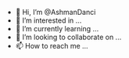 - 👋 Hi, I’m @AshmanDanci
- 👀 I’m interested in ...
- 🌱 I’m currently learning ...
- 💞️ I’m looking to collaborate on ...
- 📫 How to reach me ...

<!---
AshmanDanci/AshmanDanci is a ✨ special ✨ repository because its `README.md` (this file) appears on your GitHub profile.
You can click the Preview link to take a look at your changes.
--->
